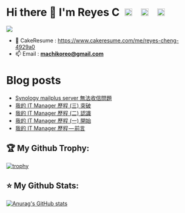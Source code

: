 # Hi there 👋 I'm Reyes C &nbsp;<a href="https://medium.com/@reyes92"><img height="20" width="20" src="https://cdn.simpleicons.org/Medium" /></a>&nbsp;&nbsp;<a href="https://www.instagram.com/whenslife/" style="margin-left: 10px"><img height="20" width="20" src="https://cdn.simpleicons.org/Instagram" /></a>&nbsp;&nbsp;<a href="https://www.linkedin.com/in/reyes-cheng-74baa79a/" style="margin-left: 10px"><img height="20" width="20" src="https://cdn.simpleicons.org/LinkedIn" /></a>

<div style="display: flex; justify-content: start; ">
  <img src="https://komarev.com/ghpvc/?username=machiko&style=for-the-badge">
</div>

<!-- - 💻 [My Website](https://machiko.github.io/) -->

- 📓 CakeResume : https://www.cakeresume.com/me/reyes-cheng-4929a0
- 📫 Email : **machikoreo@gmail.com**

# Blog posts
<!-- BLOG-POST-LIST:START -->
- [Synology mailplus server 無法收信問題](https://medium.com/i-%E7%99%BC%E5%AE%A2/synology-mailplus-server-%E7%84%A1%E6%B3%95%E6%94%B6%E4%BF%A1%E5%95%8F%E9%A1%8C-9ab9769fd823?source=rss-f7e358f8b3be------2)
- [我的 IT Manager 歷程 &lpar;三&rpar; 突破](https://medium.com/i-%E7%99%BC%E5%AE%A2/%E6%88%91%E7%9A%84-manager-%E6%AD%B7%E7%A8%8B-%E4%B8%89-%E7%AA%81%E7%A0%B4-4797267f5127?source=rss-f7e358f8b3be------2)
- [我的 IT Manager 歷程 &lpar;二&rpar; 認識](https://medium.com/i-%E7%99%BC%E5%AE%A2/be-it-manager-%E4%BA%8C-%E8%AA%8D%E8%AD%98-9c42a5f315fd?source=rss-f7e358f8b3be------2)
- [我的 IT Manager 歷程 &lpar;一&rpar; 開始](https://medium.com/i-%E7%99%BC%E5%AE%A2/be-it-manager-%E4%B8%80-%E6%80%8E%E9%BA%BC%E9%96%8B%E5%A7%8B%E7%9A%84-9467f494c78e?source=rss-f7e358f8b3be------2)
- [我的 IT Manager 歷程 — 前言](https://medium.com/i-%E7%99%BC%E5%AE%A2/%E4%B8%80%E4%BD%8D%E7%AE%A1%E7%90%86%E8%80%85%E7%9A%84%E5%BF%83%E5%A2%83%E8%88%87%E7%B6%93%E9%A9%97%E5%88%86%E4%BA%AB-17ebe6192c3c?source=rss-f7e358f8b3be------2)
<!-- BLOG-POST-LIST:END -->

## 🏆 My Github Trophy:
[![trophy](https://github-profile-trophy.vercel.app/?username=machiko&theme=onedark&title=MultiLanguage,LongTimeUser,Repositories,Stars,Followers,commits)](https://github-profile-trophy.vercel.app/?username=machiko&theme=onedark)

## ⭐️ My Github Stats:
[![Anurag's GitHub stats](https://github-readme-stats.vercel.app/api?username=machiko&theme=onedark)](https://github.com/anuraghazra/github-readme-stats)

<!--
**machiko/machiko** is a ✨ _special_ ✨ repository because its `README.md` (this file) appears on your GitHub profile.

Here are some ideas to get you started:

- 🔭 I’m currently working on ...
- 🌱 I’m currently learning ...
- 👯 I’m looking to collaborate on ...
- 🤔 I’m looking for help with ...
- 💬 Ask me about ...
- 📫 How to reach me: ...
- 😄 Pronouns: ...
- ⚡ Fun fact: ...
-->
